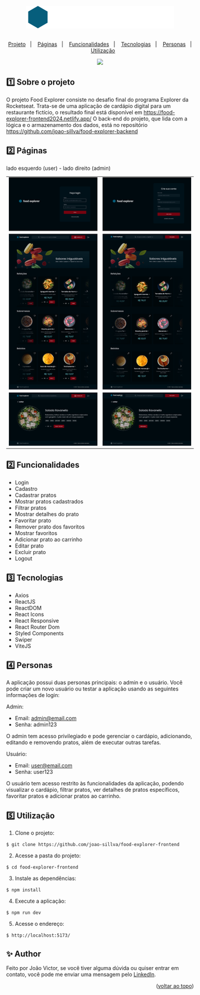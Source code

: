 <a name="readme-top"></a>

<div align="center">
  <img src=".github/brand.svg">

  <br>
  <br>

  <p>
    <a href="#-projeto">Projeto</a>&nbsp;&nbsp;&nbsp;|&nbsp;&nbsp;&nbsp;
    <a href="#-paginas">Páginas</a>&nbsp;&nbsp;&nbsp;|&nbsp;&nbsp;&nbsp;
    <a href="#-funcionalidades">Funcionalidades</a>&nbsp;&nbsp;&nbsp;|&nbsp;&nbsp;&nbsp;
    <a href="#-tecnologisa">Tecnologias</a>&nbsp;&nbsp;&nbsp;|&nbsp;&nbsp;&nbsp;
    <a href="#-personas">Personas</a>&nbsp;&nbsp;&nbsp;|&nbsp;&nbsp;&nbsp;
    <a href="#-utilização">Utilização</a>
  </p>
  
  <a href="#-license">
    <img src="https://img.shields.io/static/v1?label=license&message=MIT&color=348BA7&labelColor=000000">
  </a>
</div>

## 1️⃣ Sobre o projeto

O projeto Food Explorer consiste no desafio final do programa Explorer da Rocketseat. Trata-se de uma aplicação de cardápio digital para um restaurante fictício, o resultado final está disponível em https://food-explorer-frontend2024.netlify.app/ O back-end do projeto, que lida com a lógica e o armazenamento dos dados, está no repositório https://github.com/joao-sillva/food-explorer-backend

## 2️⃣ Páginas
<p>lado esquerdo (user) - lado direito (admin)</p>
<table>
  <tr>
    <td><img src=".github/signin.png"></td>
    <td><img src=".github/signup.png"></td>
  </tr>
  <tr>
    <td>
    <img src=".github/home-user.png"></td>
    <td><img src=".github/home-admin.png"></td>
  </tr> 
   <tr>
    <td><img src=".github/dish-user.png"></td>
    <td><img src=".github/dish-admin.png"></td>
  </tr> 
</table>

## 2️⃣ Funcionalidades

- Login
- Cadastro
- Cadastrar pratos
- Mostrar pratos cadastrados
- Filtrar pratos
- Mostrar detalhes do prato
- Favoritar prato
- Remover prato dos favoritos
- Mostrar favoritos
- Adicionar prato ao carrinho
- Editar prato
- Excluir prato
- Logout

## 3️⃣ Tecnologias
- Axios
- ReactJS
- ReactDOM
- React Icons
- React Responsive
- React Router Dom
- Styled Components
- Swiper
- ViteJS

## 4️⃣ Personas
A aplicação possui duas personas principais: o admin e o usuário. Você pode criar um novo usuário ou testar a aplicação usando as seguintes informações de login:

Admin:
- Email: admin@email.com
- Senha: admin123

O admin tem acesso privilegiado e pode gerenciar o cardápio, adicionando, editando e removendo pratos, além de executar outras tarefas.

Usuário:
- Email: user@email.com
- Senha: user123

O usuário tem acesso restrito às funcionalidades da aplicação, podendo visualizar o cardápio, filtrar pratos, ver detalhes de pratos específicos, favoritar pratos e adicionar pratos ao carrinho.

## 5️⃣ Utilização

1. Clone o projeto:

```
$ git clone https://github.com/joao-sillva/food-explorer-frontend
```

2. Acesse a pasta do projeto:

```
$ cd food-explorer-frontend
```

3. Instale as dependências:

```
$ npm install
```

4. Execute a aplicação:

```
$ npm run dev
```

5. Acesse o endereço:

```
$ http://localhost:5173/
```

## ✨ Author
Feito por João Victor, se você tiver alguma dúvida ou quiser entrar em contato, você pode me enviar uma mensagem pelo
[LinkedIn](https://www.linkedin.com/in/joao-sillva/).

<p align="right">(<a href="#readme-top">voltar ao topo</a>)</p>